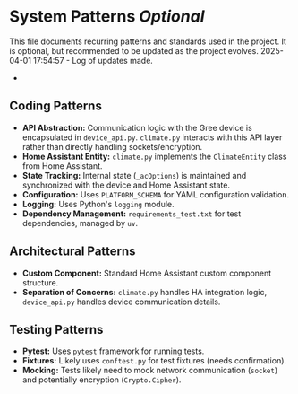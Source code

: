# System Patterns *Optional*

This file documents recurring patterns and standards used in the project.
It is optional, but recommended to be updated as the project evolves.
2025-04-01 17:54:57 - Log of updates made.

*

## Coding Patterns

*   **API Abstraction:** Communication logic with the Gree device is encapsulated in `device_api.py`. `climate.py` interacts with this API layer rather than directly handling sockets/encryption.
*   **Home Assistant Entity:** `climate.py` implements the `ClimateEntity` class from Home Assistant.
*   **State Tracking:** Internal state (`_acOptions`) is maintained and synchronized with the device and Home Assistant state.
*   **Configuration:** Uses `PLATFORM_SCHEMA` for YAML configuration validation.
*   **Logging:** Uses Python's `logging` module.
*   **Dependency Management:** `requirements_test.txt` for test dependencies, managed by `uv`.

## Architectural Patterns

*   **Custom Component:** Standard Home Assistant custom component structure.
*   **Separation of Concerns:** `climate.py` handles HA integration logic, `device_api.py` handles device communication details.

## Testing Patterns

*   **Pytest:** Uses `pytest` framework for running tests.
*   **Fixtures:** Likely uses `conftest.py` for test fixtures (needs confirmation).
*   **Mocking:** Tests likely need to mock network communication (`socket`) and potentially encryption (`Crypto.Cipher`).
